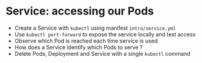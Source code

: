 # Service: accessing our Pods

- Create a Service with `kubectl` using manifest `intro/service.yml`
- Use `kubectl port-forward` to expose the service locally and test access
- Observe which Pod is reached each time service is used
- How does a Service identify which Pods to serve ?
- Delete Pods, Deployment and Service with a single `kubectl` command